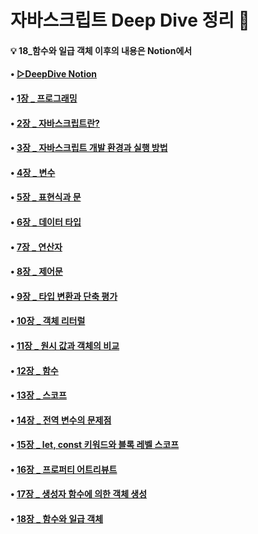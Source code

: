 # 자바스크립트 Deep Dive 정리 📖

#### 💡 18_함수와 일급 객체 이후의 내용은 Notion에서

#### • [▷DeepDive Notion](https://awake-lord-700.notion.site/Deep-Dive-a74ccc56a5644f4eac2533ae763ae993?pvs=4)

#### • [1장 \_ 프로그래밍](https://github.com/jihwanAn/modernJs-DeepDive/tree/main/01_Programming)

#### • [2장 \_ 자바스크립트란?](https://github.com/jihwanAn/modernJs-DeepDive/tree/main/02_Javascript)

#### • [3장 \_ 자바스크립트 개발 환경과 실행 방법](https://github.com/jihwanAn/modernJs-DeepDive/tree/main/03_DevEnvironment)

#### • [4장 \_ 변수](https://github.com/jihwanAn/modernJs-DeepDive/tree/main/04_Variable)

#### • [5장 \_ 표현식과 문](https://github.com/jihwanAn/modernJs-DeepDive/tree/main/05_ExpressionStatement)

#### • [6장 \_ 데이터 타입](https://github.com/jihwanAn/modernJs-DeepDive/tree/main/06_DataType)

#### • [7장 \_ 연산자](https://github.com/jihwanAn/modernJs-DeepDive/tree/main/07_Operator)

#### • [8장 \_ 제어문](https://github.com/jihwanAn/modernJs-DeepDive/tree/main/08_ControlFlowStatements)

#### • [9장 \_ 타입 변환과 단축 평가](https://github.com/jihwanAn/modernJs-DeepDive/tree/main/09_TypeConversion)

#### • [10장 \_ 객체 리터럴](https://github.com/jihwanAn/modernJs-DeepDive/tree/main/10_Object)

#### • [11장 \_ 원시 값과 객체의 비교](https://github.com/jihwanAn/modernJs-DeepDive/tree/main/11_PrimitiveType&Object)

#### • [12장 \_ 함수](https://github.com/jihwanAn/modernJs-DeepDive/tree/main/12_Function)

#### • [13장 \_ 스코프](https://github.com/jihwanAn/modernJs-DeepDive/tree/main/13_Scope)

#### • [14장 \_ 전역 변수의 문제점](https://github.com/jihwanAn/modernJs-DeepDive/tree/main/14_GlobalValue)

#### • [15장 \_ let, const 키워드와 블록 레벨 스코프](https://github.com/jihwanAn/modernJs-DeepDive/tree/main/15_const&let)

#### • [16장 \_ 프로퍼티 어트리뷰트](https://github.com/jihwanAn/modernJs-DeepDive/tree/main/16_PropertyAttribute)

#### • [17장 \_ 생성자 함수에 의한 객체 생성](https://github.com/jihwanAn/modernJs-DeepDive/tree/main/17_ConstructorFunction)

#### • [18장 \_ 함수와 일급 객체](https://github.com/jihwanAn/modernJs-DeepDive/tree/main/18_Function&FirstClassObject)
